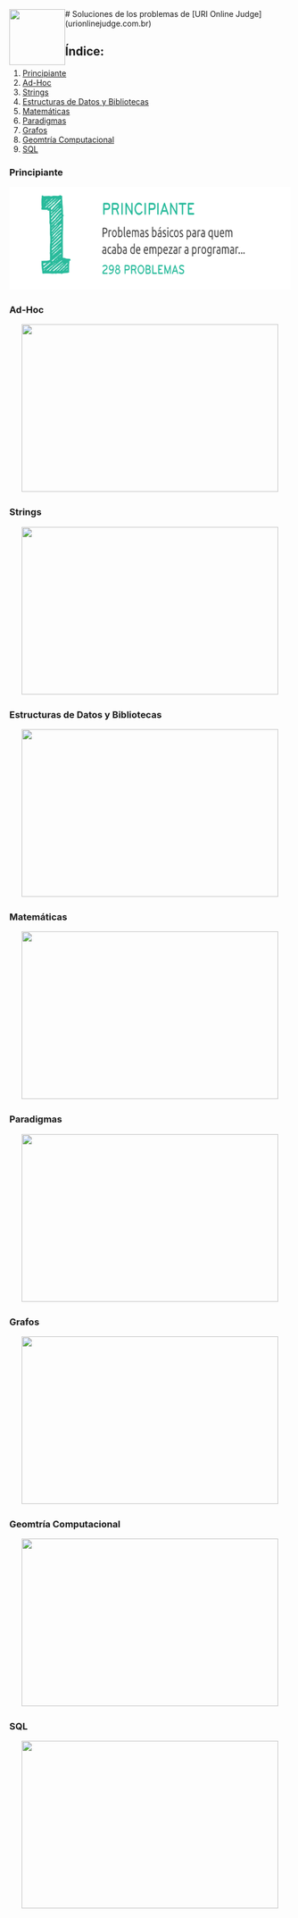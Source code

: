 <img align="left" width="100" height="100" src="http://www.fillmurray.com/100/100">
# Soluciones de los problemas de [URI Online Judge](urionlinejudge.com.br)

## Índice:
1. [Principiante](#principiante)
2. [Ad-Hoc](#ad-hoc)
3. [Strings](#strings)
4. [Estructuras de Datos y Bibliotecas](#estructuras-de-datos-y-bibliotecas)
5. [Matemáticas](#matem-ticas)
6. [Paradigmas](#paradigmas)
7. [Grafos](#grafos)
8. [Geomtría Computacional](#geomtr-a-computacional)
9. [SQL](#sql)

### Principiante
<p align="center">
  <img width="690" height="184" src="/misc/uri_principiante.png">
</p>

### Ad-Hoc
<p align="center">
  <img width="460" height="300" src="http://www.fillmurray.com/460/300">
</p>

### Strings
<p align="center">
  <img width="460" height="300" src="http://www.fillmurray.com/460/300">
</p>

### Estructuras de Datos y Bibliotecas
<p align="center">
  <img width="460" height="300" src="http://www.fillmurray.com/460/300">
</p>

### Matemáticas
<p align="center">
  <img width="460" height="300" src="http://www.fillmurray.com/460/300">
</p>

### Paradigmas
<p align="center">
  <img width="460" height="300" src="http://www.fillmurray.com/460/300">
</p>

### Grafos
<p align="center">
  <img width="460" height="300" src="http://www.fillmurray.com/460/300">
</p>

### Geomtría Computacional
<p align="center">
  <img width="460" height="300" src="http://www.fillmurray.com/460/300">
</p>

### SQL
<p align="center">
  <img width="460" height="300" src="http://www.fillmurray.com/460/300">
</p>
